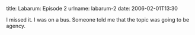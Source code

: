 title: Labarum: Episode 2
urlname: labarum-2
date: 2006-02-01T13:30

I missed it. I was on a bus. Someone told me that the topic was going to be agency.

